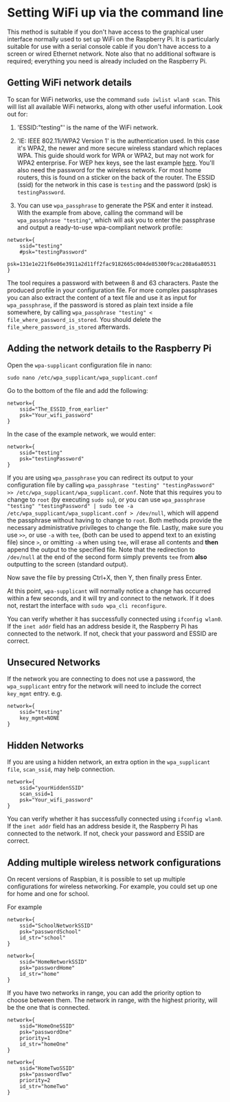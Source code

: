 # Setting WiFi up via the command line


This method is suitable if you don't have access to the graphical user interface normally used to set up WiFi on the Raspberry Pi. It is particularly suitable for use with a serial console cable if you don't have access to a screen or wired Ethernet network. Note also that no additional software is required; everything you need is already included on the Raspberry Pi.   

## Getting WiFi network details  

To scan for WiFi networks, use the command `sudo iwlist wlan0 scan`. This will list all available WiFi networks, along with other useful information. Look out for:

1. 'ESSID:"testing"' is the name of the WiFi network.   

1. 'IE: IEEE 802.11i/WPA2 Version 1' is the authentication used. In this case it's WPA2, the newer and more secure wireless standard which replaces WPA. This guide should work for WPA or WPA2, but may not work for WPA2 enterprise. For WEP hex keys, see the last example [here](http://www.freebsd.org/cgi/man.cgi?query=wpa_supplicant.conf&sektion=5&apropos=0&manpath=NetBSD+6.1.5). You'll also need the password for the wireless network. For most home routers, this is found on a sticker on the back of the router. The ESSID (ssid) for the network in this case is `testing` and the password (psk) is `testingPassword`.

1. You can use `wpa_passphrase` to generate the PSK and enter it instead. With the example from above, calling the command will be `wpa_passphrase "testing"`, which will ask you to enter the passphrase and output a ready-to-use wpa-compliant network profile:

  ```
  network={
	  ssid="testing"
	  #psk="testingPassword"
	  psk=131e1e221f6e06e3911a2d11ff2fac9182665c004de85300f9cac208a6a80531
  }
  ```

 The tool requires a password with between 8 and 63 characters. Paste the produced profile in your configuration file. For more complex passphrases you can also extract the content of a text file and use it as input for `wpa_passphrase`, if the password is stored as plain text inside a file somewhere, by calling `wpa_passphrase "testing" < file_where_password_is_stored`. You should delete the `file_where_password_is_stored` afterwards.


## Adding the network details to the Raspberry Pi

Open the `wpa-supplicant` configuration file in nano:

`sudo nano /etc/wpa_supplicant/wpa_supplicant.conf`  

Go to the bottom of the file and add the following:   

```
network={
    ssid="The_ESSID_from_earlier"
    psk="Your_wifi_password"
}
```

In the case of the example network, we would enter:  

```
network={
    ssid="testing"
    psk="testingPassword"
}
```

If you are using `wpa_passphrase` you can redirect its output to your configuration file by calling `wpa_passphrase "testing" "testingPassword" >> /etc/wpa_supplicant/wpa_supplicant.conf`. Note that this requires you to change to `root` (by executing `sudo su`), or you can use `wpa_passphrase "testing" "testingPassword" | sudo tee -a /etc/wpa_supplicant/wpa_supplicant.conf > /dev/null`, which will append the passphrase without having to change to `root`. Both methods provide the necessary administrative privileges to change the file. Lastly, make sure you use `>>`, or use `-a` with `tee`, (both can be used to append text to an existing file) since `>`, or omitting `-a` when using `tee`, will erase all contents and **then** append the output to the specified file. Note that the redirection to `/dev/null` at the end of the second form simply prevents `tee` from **also** outputting to the screen (standard output).

Now save the file by pressing Ctrl+X, then Y, then finally press Enter.  

At this point, `wpa-supplicant` will normally notice a change has occurred within a few seconds, and it will try and connect to the network. If it does not, restart the interface with `sudo wpa_cli reconfigure`.   

You can verify whether it has successfully connected using `ifconfig wlan0`. If the `inet addr` field has an address beside it, the Raspberry Pi has connected to the network. If not, check that your password and ESSID are correct.  

## Unsecured Networks

If the network you are connecting to does not use a password, the `wpa_supplicant` entry for the network will need to include the correct `key_mgmt` entry.
e.g.
```
network={
    ssid="testing"
    key_mgmt=NONE
}
```

## Hidden Networks

If you are using a hidden network, an extra option in the `wpa_supplicant file`, `scan_ssid`, may help connection.

```
network={
    ssid="yourHiddenSSID"
    scan_ssid=1
    psk="Your_wifi_password"
}
```

You can verify whether it has successfully connected using `ifconfig wlan0`. If the `inet addr` field has an address beside it, the Raspberry Pi has connected to the network. If not, check your password and ESSID are correct.   

## Adding multiple wireless network configurations

On recent versions of Raspbian, it is possible to set up multiple configurations for wireless networking. For example, you could set up one for home and one for school.

For example
```
network={
    ssid="SchoolNetworkSSID"
    psk="passwordSchool"
    id_str="school"
}

network={
    ssid="HomeNetworkSSID"
    psk="passwordHome"
    id_str="home"
}
```

If you have two networks in range, you can add the priority option to choose between them. The network in range, with the highest priority, will be the one that is connected.

```
network={
    ssid="HomeOneSSID"
    psk="passwordOne"
    priority=1
    id_str="homeOne"
}

network={
    ssid="HomeTwoSSID"
    psk="passwordTwo"
    priority=2
    id_str="homeTwo"
}
```
